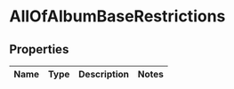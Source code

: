 # AllOfAlbumBaseRestrictions

## Properties
Name | Type | Description | Notes
------------ | ------------- | ------------- | -------------
